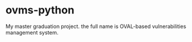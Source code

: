 ovms-python
===========

My master graduation project. the full name is OVAL-based vulnerabilities management system.
